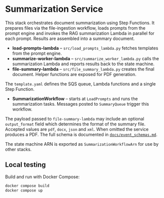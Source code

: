 # Summarization Service

This stack orchestrates document summarization using Step Functions. It prepares
files via the file-ingestion workflow, loads prompts from the prompt engine and
invokes the RAG summarization Lambda in parallel for each prompt. Results are
assembled into a summary document.

- **load-prompts-lambda** – `src/load_prompts_lambda.py` fetches templates from
  the prompt engine.
- **summarize-worker-lambda** – `src/summarize_worker_lambda.py` calls the
  summarization Lambda and reports results back to the state machine.
- **file-summary-lambda** – `src/file_summary_lambda.py` creates the final
  document. Helper functions are exposed for PDF generation.

The `template.yaml` defines the SQS queue, Lambda functions and a single Step
Function.

* **SummarizationWorkflow** – starts at `LoadPrompts` and runs the summarization
  tasks. Messages posted to `SummaryQueue` trigger this workflow.

The payload passed to `file-summary-lambda` may include an optional
`output_format` field which determines the format of the summary file.
Accepted values are `pdf`, `docx`, `json` and `xml`. When omitted the service
produces a PDF. The full schema is documented in
[`docs/event_schemas.md`](../../docs/event_schemas.md#summarization-event).

The state machine ARN is exported as `SummarizationWorkflowArn` for use by other
stacks.

## Local testing

Build and run with Docker Compose:

```bash
docker compose build
docker compose up
```
